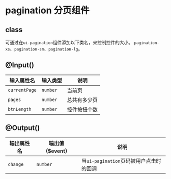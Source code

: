# pagination 分页组件

## class
可通过在`ui-pagination`组件添加以下类名，来控制控件的大小。
`pagination-xs`、`pagination-sm`、`pagination-lg`。

## @Input()

| 输入属性名 | 输入类型  | 说明    |
| --        | --        | --        |
| `currentPage`      | `number`   | 当前页 |
| `pages`      | `number`   | 总共有多少页 |
| `btnLength`      | `number`   | 控件按扭个数 |

## @Output()
| 输出属性名 | 输出值（$event）  | 说明    |
| --        | --        | --        |
| `change` | `number`   | 当`ui-pagination`页码被用户点击时的回调 |
